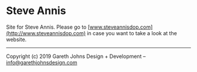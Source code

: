 # Steve Annis

Site for Steve Annis. Please go to [www.steveannisdop.com](http://www.steveannisdop.com) in case you want to take a look at the website.

* * *

Copyright (c) 2019 Gareth Johns Design + Development – info@garethjohnsdesign.com